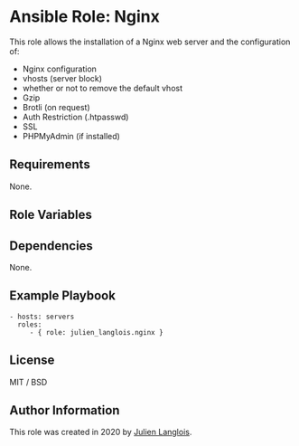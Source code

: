Ansible Role: Nginx
=========

This role allows the installation of a Nginx web server and the configuration of:

- Nginx configuration
- vhosts (server block)
- whether or not to remove the default vhost
- Gzip
- Brotli (on request)
- Auth Restriction (.htpasswd)
- SSL
- PHPMyAdmin (if installed)

Requirements
------------

None.

Role Variables
--------------

Dependencies
------------

None.

Example Playbook
----------------

    - hosts: servers
      roles:
         - { role: julien_langlois.nginx }

License
-------

MIT / BSD

Author Information
------------------

This role was created in 2020 by [Julien Langlois](https://github.com/julien-langlois).
